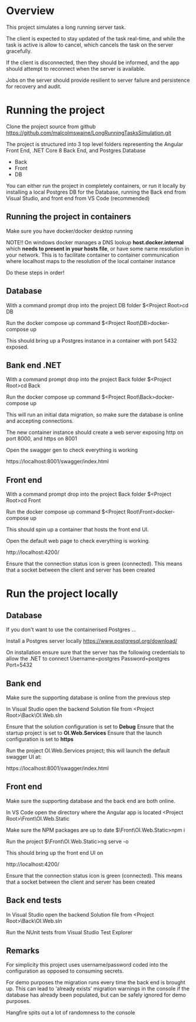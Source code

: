   

# Overview

This project simulates a long running server task.

The client is expected to stay updated of the task real-time, and while the task is active is allow to cancel, which cancels the task on the server gracefully.

If the client is disconnected, then they should be informed, and the app should attempt to reconnect when the server is available.

Jobs on the server should provide resilient to server failure and persistence for recovery and audit.

# Running the project
  
Clone the project source from github
https://github.com/malcolmswaine/LongRunningTasksSimulation.git

The project is structured into 3 top level folders representing the Angular Front End, .NET Core 8 Back End, and Postgres Database

- Back
- Front
- DB

You can either run the project in completely containers, or run it locally by installing a local Postgres DB for
the Database, running the Back end from Visual Studio, and front end from VS Code (recommended)

## Running the project in containers

Make sure you have docker/docker desktop running

NOTE!!
On windows docker manages a DNS lookup **host.docker.internal** which **needs to present
in your hosts file**, or have some name resolution in your network. This is to
facilitate container to container communication where localhost maps to the 
resolution of the local container instance

Do these steps in order!

## Database

With a command prompt drop into the project DB folder
  $\<Project Root\>cd DB

Run the docker compose up command
$\<Project Root\DB\>docker-compose up

This should bring up a Postgres instance in a container with port 5432 exposed.
 
## Bank end .NET

With a command prompt drop into the project Back folder
  $\<Project Root\>cd Back
  
Run the docker compose up command
$\<Project Root\Back\>docker-compose up

This will run an initial data migration, so make sure the database is online and accepting connections.

The new container instance should create a web server exposing http on port 8000, and https on 8001

Open the swagger gen to check everything is working 

https://localhost:8001/swagger/index.html

## Front end

With a command prompt drop into the project Back folder
  $\<Project Root\>cd Front
  
Run the docker compose up command
$\<Project Root\Front\>docker-compose up
  
This should spin up a container that hosts the front end UI.

Open the default web page to check everything is working.

http://localhost:4200/

Ensure that the connection status icon is green (connected). This means that a socket between the client
and server has been created

  
  

# Run the project locally


## Database
If you don't want to use the containerised Postgres ...

Install a Postgres server locally
https://www.postgresql.org/download/

On installation ensure sure that the server has the following credentials to allow the .NET to connect
Username=postgres
Password=postgres
Port=5432

## Bank end
Make sure the supporting database is online from the previous step

In Visual Studio open the backend Solution file from
\<Project Root>\Back\OI.Web.sln

Ensure that the solution configuration is set to **Debug**
Ensure that the startup project is set to **OI.Web.Services**
Ensure that the launch configuration is set to **https**

Run the project OI.Web.Services project; this will launch the default swagger UI at:

https://localhost:8001/swagger/index.html

## Front end
Make sure the supporting database and the back end are both online.

In VS Code open the directory where the Angular app is located
\<Project Root>\Front\OI.Web.Static

Make sure the NPM packages are up to date
$<Project Root>\Front\OI.Web.Static>npm i
  
Run the project
$<Project Root>\Front\OI.Web.Static>ng serve -o

This should bring up the front end UI on

http://localhost:4200/

Ensure that the connection status icon is green (connected). This means that a socket between the client
and server has been created
  
  

## Back end tests

In Visual Studio open the backend Solution file from
\<Project Root>\Back\OI.Web.sln

Run the NUnit tests from Visual Studio Test Explorer

  
  

## Remarks
For simplicity this project uses username/password coded into the configuration as opposed to consuming secrets.

For demo purposes the migration runs every time the back end is brought up. This can lead to 'already exists' migration warnings in the console if the database has already been populated, but can be safely ignored for demo purposes.

Hangfire spits out a lot of randomness to the console
